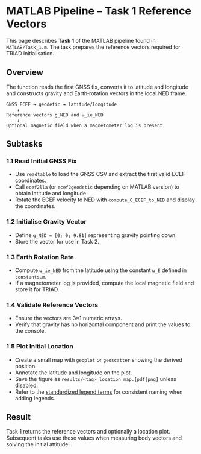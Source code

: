 # MATLAB Pipeline – Task 1 Reference Vectors

This page describes **Task 1** of the MATLAB pipeline found in `MATLAB/Task_1.m`.  The task prepares the reference vectors required for TRIAD initialisation.

## Overview

The function reads the first GNSS fix, converts it to latitude and longitude and constructs gravity and Earth‑rotation vectors in the local NED frame.

```text
GNSS ECEF → geodetic → latitude/longitude
    ↓
Reference vectors g_NED and ω_ie_NED
    ↓
Optional magnetic field when a magnetometer log is present
```

## Subtasks

### 1.1 Read Initial GNSS Fix
- Use `readtable` to load the GNSS CSV and extract the first valid ECEF coordinates.
- Call `ecef2lla` (or `ecef2geodetic` depending on MATLAB version) to obtain latitude and longitude.
- Rotate the ECEF velocity to NED with `compute_C_ECEF_to_NED` and display the coordinates.

### 1.2 Initialise Gravity Vector
- Define `g_NED = [0; 0; 9.81]` representing gravity pointing down.
- Store the vector for use in Task 2.

### 1.3 Earth Rotation Rate
- Compute `ω_ie_NED` from the latitude using the constant `ω_E` defined in `constants.m`.
- If a magnetometer log is provided, compute the local magnetic field and store it for TRIAD.

### 1.4 Validate Reference Vectors
- Ensure the vectors are 3×1 numeric arrays.
- Verify that gravity has no horizontal component and print the values to the console.

### 1.5 Plot Initial Location
- Create a small map with `geoplot` or `geoscatter` showing the derived position.
- Annotate the latitude and longitude on the plot.
 - Save the figure as `results/<tag>_location_map.[pdf|png]` unless disabled.
- Refer to the [standardized legend terms](../PlottingChecklist.md#standardized-legend-terms) for consistent naming when adding legends.

## Result

Task 1 returns the reference vectors and optionally a location plot.  Subsequent tasks use these values when measuring body vectors and solving the initial attitude.
